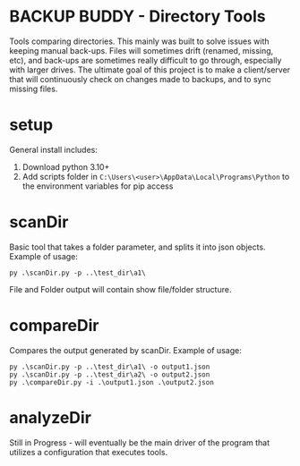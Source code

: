 # BACKUP BUDDY - Directory Tools
Tools comparing directories. This mainly was built to solve issues with keeping manual back-ups. Files will sometimes drift (renamed, missing, etc), and back-ups are sometimes really difficult to go through, especially with larger drives. The ultimate goal of this project is to make a client/server that will continuously check on changes made to backups, and to sync missing files.

# setup
General install includes:
1. Download python 3.10+
2. Add scripts folder in `C:\Users\<user>\AppData\Local\Programs\Python` to the environment variables for pip access

# scanDir
Basic tool that takes a folder parameter, and splits it into json objects. Example of usage:

    py .\scanDir.py -p ..\test_dir\a1\

File and Folder output will contain show file/folder structure.

# compareDir
Compares the output generated by scanDir. Example of usage:

    py .\scanDir.py -p ..\test_dir\a1\ -o output1.json
    py .\scanDir.py -p ..\test_dir\a2\ -o output2.json
    py .\compareDir.py -i .\output1.json .\output2.json

# analyzeDir
Still in Progress - will eventually be the main driver of the program that utilizes a configuration that executes tools.

